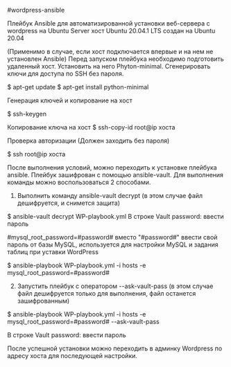 #wordpress-ansible

Плейбук Ansible для автоматизированной установки веб-сервера с wordpress на Ubuntu Server
хост Ubuntu 20.04.1 LTS
создан на Ubuntu 20.04

(Применимо в случае, если хост подключается впервые и на нем не установлен Ansible)
Перед запуском плейбука необходимо подготовить удаленный хост. Установить на него Phyton-minimal. Сгенерировать ключи для доступа по SSH без пароля.

$ apt-get update
$ apt-get install python-minimal

Генерация ключей и копирование на хост

$  ssh-keygen

Копирование ключа на хост 
$ ssh-copy-id root@ip хоста

Проверка авторизации (Должен заходить без пароля)

$ ssh root@ip хоста

После выполнения условий, можно переходить к установке плейбука ansible. Плейбук зашифрован с помощью ansible-vault. Для выполнения команды можно воспользоваться 2 способами.

1. Выполнить команду ansible-vault decrypt (в этом случае файл дешифруется, и снимется защита)

$ ansible-vault decrypt WP-playbook.yml
В строке Vault password: ввести пароль

#mysql_root_password=#password# вместо "#password#" ввести свой пароль от базы MySQL, используется для настройки MySQL и задания таблиц при уставки WordPress

$ ansible-playbook WP-playbook.yml -i hosts -e mysql_root_password=#password# 

2. Запустить плейбук с оператором --ask-vault-pass (в этом случае файл дешифруется только для выполнения, файл останется зашифрованным)

$ ansible-playbook WP-playbook.yml -i hosts -e mysql_root_password=#password# --ask-vault-pass

В строке Vault password: ввести пароль

После успешной установки можно переходить в админку Wordpress по адресу хоста для последующей настройки.
